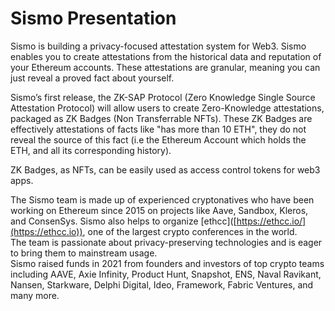 # Sismo Presentation

Sismo is building a privacy-focused attestation system for Web3. Sismo enables you to create attestations from the historical data and reputation of your Ethereum accounts. These attestations are granular, meaning you can just reveal a proved fact about yourself.

Sismo’s first release, the ZK-SAP Protocol (Zero Knowledge Single Source Attestation Protocol) will allow users to create Zero-Knowledge attestations, packaged as ZK Badges (Non Transferrable NFTs). These ZK Badges are effectively attestations of facts like "has more than 10 ETH", they do not reveal the source of this fact (i.e the Ethereum Account which holds the ETH, and all its corresponding history).

ZK Badges, as NFTs, can be easily used as access control tokens for web3 apps.

The Sismo team is made up of experienced cryptonatives who have been working on Ethereum since 2015 on projects like Aave, Sandbox, Kleros, and ConsenSys. Sismo also helps to organize \[ethcc]\([https://ethcc.io/](https://ethcc.io)), one of the largest crypto conferences in the world. \
The team is passionate about privacy-preserving technologies and is eager to bring them to mainstream usage. \
Sismo raised funds in 2021 from founders and investors of top crypto teams including AAVE, Axie Infinity, Product Hunt, Snapshot, ENS, Naval Ravikant, Nansen, Starkware, Delphi Digital, Ideo, Framework, Fabric Ventures, and many more.
